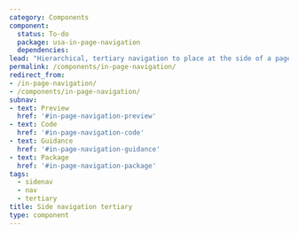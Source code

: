 ```yaml
---
category: Components
component:
  status: To-do
  package: usa-in-page-navigation
  dependencies:
lead: "Hierarchical, tertiary navigation to place at the side of a page."
permalink: /components/in-page-navigation/
redirect_from:
- /in-page-navigation/
- /components/in-page-navigation/
subnav:
- text: Preview
  href: '#in-page-navigation-preview'
- text: Code
  href: '#in-page-navigation-code'
- text: Guidance
  href: '#in-page-navigation-guidance'
- text: Package
  href: '#in-page-navigation-package'
tags:
  - sidenav
  - nav
  - tertiary
title: Side navigation tertiary
type: component
---
```

